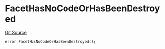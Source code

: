 # FacetHasNoCodeOrHasBeenDestroyed
[Git Source](https://github.com/thrackle-io/aquifi-rules-v1/blob/47aa0c8585077f5b931483a9b3097e3fe330a3c3/src/client/token/handler/diamond/HandlerDiamond.sol)


```solidity
error FacetHasNoCodeOrHasBeenDestroyed();
```

